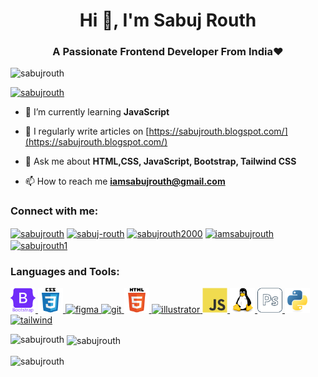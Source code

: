 <h1 align="center">Hi 👋, I'm Sabuj Routh</h1>
<h3 align="center">A Passionate Frontend Developer From India❤️</h3>

<p align="left"> <img src="https://komarev.com/ghpvc/?username=sabujrouth&label=Profile%20views&color=0e75b6&style=flat" alt="sabujrouth" /> </p>

<p align="left"> <a href="https://twitter.com/sabujrouth" target="blank"><img src="https://img.shields.io/twitter/follow/sabujrouth?logo=twitter&style=for-the-badge" alt="sabujrouth" /></a> </p>

- 🌱 I’m currently learning **JavaScript**

- 📝 I regularly write articles on [https://sabujrouth.blogspot.com/](https://sabujrouth.blogspot.com/)

- 💬 Ask me about **HTML,CSS, JavaScript, Bootstrap, Tailwind CSS**

- 📫 How to reach me **iamsabujrouth@gmail.com**

<h3 align="left">Connect with me:</h3>
<p align="left">
<a href="https://twitter.com/sabujrouth" target="blank"><img align="center" src="https://raw.githubusercontent.com/rahuldkjain/github-profile-readme-generator/master/src/images/icons/Social/twitter.svg" alt="sabujrouth" height="30" width="40" /></a>
<a href="https://linkedin.com/in/sabuj-routh" target="blank"><img align="center" src="https://raw.githubusercontent.com/rahuldkjain/github-profile-readme-generator/master/src/images/icons/Social/linked-in-alt.svg" alt="sabuj-routh" height="30" width="40" /></a>
<a href="https://fb.com/sabujrouth2000" target="blank"><img align="center" src="https://raw.githubusercontent.com/rahuldkjain/github-profile-readme-generator/master/src/images/icons/Social/facebook.svg" alt="sabujrouth2000" height="30" width="40" /></a>
<a href="https://instagram.com/iamsabujrouth" target="blank"><img align="center" src="https://raw.githubusercontent.com/rahuldkjain/github-profile-readme-generator/master/src/images/icons/Social/instagram.svg" alt="iamsabujrouth" height="30" width="40" /></a>
<a href="https://www.behance.net/sabujrouth1" target="blank"><img align="center" src="https://raw.githubusercontent.com/rahuldkjain/github-profile-readme-generator/master/src/images/icons/Social/behance.svg" alt="sabujrouth1" height="30" width="40" /></a>
</p>

<h3 align="left">Languages and Tools:</h3>
<p align="left"> <a href="https://getbootstrap.com" target="_blank" rel="noreferrer"> <img src="https://raw.githubusercontent.com/devicons/devicon/master/icons/bootstrap/bootstrap-plain-wordmark.svg" alt="bootstrap" width="40" height="40"/> </a> <a href="https://www.w3schools.com/css/" target="_blank" rel="noreferrer"> <img src="https://raw.githubusercontent.com/devicons/devicon/master/icons/css3/css3-original-wordmark.svg" alt="css3" width="40" height="40"/> </a> <a href="https://www.figma.com/" target="_blank" rel="noreferrer"> <img src="https://www.vectorlogo.zone/logos/figma/figma-icon.svg" alt="figma" width="40" height="40"/> </a> <a href="https://git-scm.com/" target="_blank" rel="noreferrer"> <img src="https://www.vectorlogo.zone/logos/git-scm/git-scm-icon.svg" alt="git" width="40" height="40"/> </a> <a href="https://www.w3.org/html/" target="_blank" rel="noreferrer"> <img src="https://raw.githubusercontent.com/devicons/devicon/master/icons/html5/html5-original-wordmark.svg" alt="html5" width="40" height="40"/> </a> <a href="https://www.adobe.com/in/products/illustrator.html" target="_blank" rel="noreferrer"> <img src="https://www.vectorlogo.zone/logos/adobe_illustrator/adobe_illustrator-icon.svg" alt="illustrator" width="40" height="40"/> </a> <a href="https://developer.mozilla.org/en-US/docs/Web/JavaScript" target="_blank" rel="noreferrer"> <img src="https://raw.githubusercontent.com/devicons/devicon/master/icons/javascript/javascript-original.svg" alt="javascript" width="40" height="40"/> </a> <a href="https://www.linux.org/" target="_blank" rel="noreferrer"> <img src="https://raw.githubusercontent.com/devicons/devicon/master/icons/linux/linux-original.svg" alt="linux" width="40" height="40"/> </a> <a href="https://www.photoshop.com/en" target="_blank" rel="noreferrer"> <img src="https://raw.githubusercontent.com/devicons/devicon/master/icons/photoshop/photoshop-line.svg" alt="photoshop" width="40" height="40"/> </a> <a href="https://www.python.org" target="_blank" rel="noreferrer"> <img src="https://raw.githubusercontent.com/devicons/devicon/master/icons/python/python-original.svg" alt="python" width="40" height="40"/> </a> <a href="https://tailwindcss.com/" target="_blank" rel="noreferrer"> <img src="https://www.vectorlogo.zone/logos/tailwindcss/tailwindcss-icon.svg" alt="tailwind" width="40" height="40"/> </a> </p>

<p><img align="left" src="https://github-readme-stats.vercel.app/api/top-langs?username=sabujrouth&show_icons=true&locale=en&layout=compact" alt="sabujrouth" /></p>

<p>&nbsp;<img align="center" src="https://github-readme-stats.vercel.app/api?username=sabujrouth&show_icons=true&locale=en" alt="sabujrouth" /></p>

<p><img align="center" src="https://github-readme-streak-stats.herokuapp.com/?user=sabujrouth&" alt="sabujrouth" /></p>
